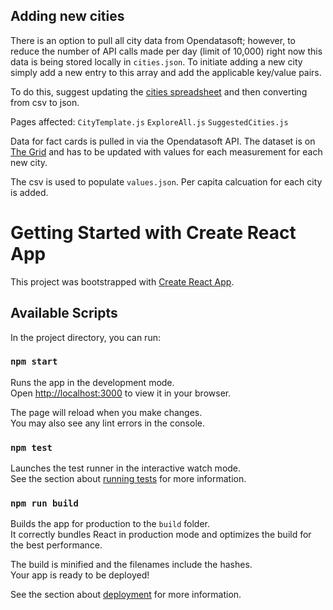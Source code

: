 ## Adding new cities

There is an option to pull all city data from Opendatasoft; however, to reduce the number of API calls made per day (limit of 10,000) right now this data is being stored locally in `cities.json`. To initiate adding a new city simply add a new entry to this array and add the applicable key/value pairs.

To do this, suggest updating the [cities spreadsheet](https://docs.google.com/spreadsheets/d/1-mPapTDizDicf4FPlKVQuDeujC6zYCxJa7yAZ5Gfh40/edit#gid=0) and then converting from csv to json.

Pages affected:
`CityTemplate.js`
`ExploreAll.js`
`SuggestedCities.js`

Data for fact cards is pulled in via the Opendatasoft API. The dataset is on [The Grid](https://pivothub.youthfulcities.com/explore/dataset/refugee-data/table/) and has to be updated with values for each measurement for each new city.

The csv is used to populate `values.json`. Per capita calcuation for each city is added.

# Getting Started with Create React App

This project was bootstrapped with [Create React App](https://github.com/facebook/create-react-app).

## Available Scripts

In the project directory, you can run:

### `npm start`

Runs the app in the development mode.\
Open [http://localhost:3000](http://localhost:3000) to view it in your browser.

The page will reload when you make changes.\
You may also see any lint errors in the console.

### `npm test`

Launches the test runner in the interactive watch mode.\
See the section about [running tests](https://facebook.github.io/create-react-app/docs/running-tests) for more information.

### `npm run build`

Builds the app for production to the `build` folder.\
It correctly bundles React in production mode and optimizes the build for the best performance.

The build is minified and the filenames include the hashes.\
Your app is ready to be deployed!

See the section about [deployment](https://facebook.github.io/create-react-app/docs/deployment) for more information.
